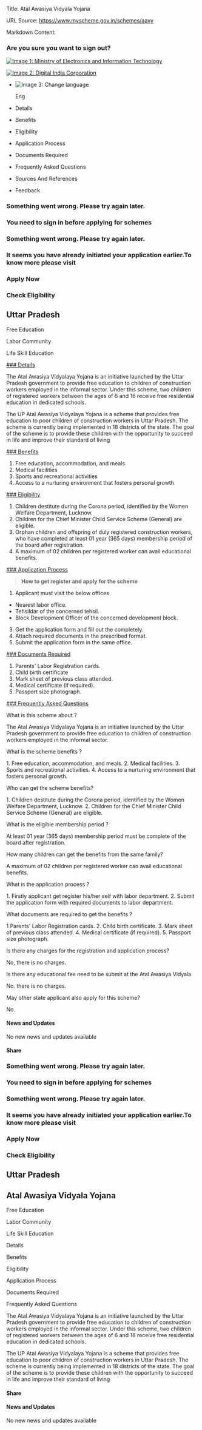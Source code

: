 Title: Atal Awasiya Vidyala Yojana

URL Source: https://www.myscheme.gov.in/schemes/aavy

Markdown Content:
### Are you sure you want to sign out?

[![Image 1: Ministry of Electronics and Information Technology](https://cdn.myscheme.in/images/logos/emblem-black.svg)](https://www.myscheme.gov.in/)

[![Image 2: Digital India Corporation](https://cdn.myscheme.in/images/logos/digital-india-black.svg)](https://www.digitalindia.gov.in/)

*   ![Image 3: Change language](blob:https://www.myscheme.gov.in/b9a31d3949b1882a09ed2f8508d538f3)
    
    Eng
    

*   Details
*   Benefits
*   Eligibility
*   Application Process
*   Documents Required
*   Frequently Asked Questions
*   Sources And References
*   Feedback

### Something went wrong. Please try again later.

### 

### You need to sign in before applying for schemes

### Something went wrong. Please try again later.

### It seems you have already initiated your application earlier.To know more please visit

### Apply Now

### Check Eligibility

Uttar Pradesh
-------------

Free Education

Labor Community

Life Skill Education

[### Details](https://www.myscheme.gov.in/schemes/aavy#details)

The Atal Awasiya Vidyalaya Yojana is an initiative launched by the Uttar Pradesh government to provide free education to children of construction workers employed in the informal sector. Under this scheme, two children of registered workers between the ages of 6 and 16 receive free residential education in dedicated schools.

The UP Atal Awasiya Vidyalaya Yojana is a scheme that provides free education to poor children of construction workers in Uttar Pradesh. The scheme is currently being implemented in 18 districts of the state. The goal of the scheme is to provide these children with the opportunity to succeed in life and improve their standard of living

[### Benefits](https://www.myscheme.gov.in/schemes/aavy#benefits)

1.  Free education, accommodation, and meals
2.  Medical facilities
3.  Sports and recreational activities
4.  Access to a nurturing environment that fosters personal growth

[### Eligibility](https://www.myscheme.gov.in/schemes/aavy#eligibility)

1.  Children destitute during the Corona period, identified by the Women Welfare Department, Lucknow.
2.  Children for the Chief Minister Child Service Scheme (General) are eligible.
3.  Orphan children and offspring of duly registered construction workers, who have completed at least 01 year (365 days) membership period of the board after registration.
4.  A maximum of 02 children per registered worker can avail educational benefits.

[### Application Process](https://www.myscheme.gov.in/schemes/aavy#application-process)

> **How to get register and apply for the scheme**

1.  Applicant must visit the below offices

*   Nearest labor office.
*   Tehsildar of the concerned tehsil.
*   Block Development Officer of the concerned development block.

3.  Get the application form and fill out the completely.
4.  Attach required documents in the prescribed format.
5.  Submit the application form in the same office.

[### Documents Required](https://www.myscheme.gov.in/schemes/aavy#documents-required)

1.  Parents' Labor Registration cards.
2.  Child birth certificate
3.  Mark sheet of previous class attended.
4.  Medical certificate (if required).
5.  Passport size photograph.

[### Frequently Asked Questions](https://www.myscheme.gov.in/schemes/aavy#faqs)

What is this scheme about ?

The Atal Awasiya Vidyalaya Yojana is an initiative launched by the Uttar Pradesh government to provide free education to children of construction workers employed in the informal sector.

What is the scheme benefits ?

1\. Free education, accommodation, and meals. 2. Medical facilities. 3. Sports and recreational activities. 4. Access to a nurturing environment that fosters personal growth.

Who can get the scheme benefits?

1\. Children destitute during the Corona period, identified by the Women Welfare Department, Lucknow. 2. Children for the Chief Minister Child Service Scheme (General) are eligible.

What is the eligible membership period ?

At least 01 year (365 days) membership period must be complete of the board after registration.

How many children can get the benefits from the same family?

A maximum of 02 children per registered worker can avail educational benefits.

What is the application process ?

1\. Firstly applicant get register his/her self with labor department. 2. Submit the application form with required documents to labor department.

What documents are required to get the benefits ?

1 Parents' Labor Registration cards. 2. Child birth certificate. 3. Mark sheet of previous class attended. 4. Medical certificate (if required). 5. Passport size photograph.

Is there any charges for the registration and application process?

No, there is no charges.

Is there any educational fee need to be submit at the Atal Awasiya Vidyala

No. there is no charges.

May other state applicant also apply for this scheme?

No.

#### News and Updates

No new news and updates available

#### Share

### Something went wrong. Please try again later.

### 

### You need to sign in before applying for schemes

### Something went wrong. Please try again later.

### It seems you have already initiated your application earlier.To know more please visit

### Apply Now

### Check Eligibility

Uttar Pradesh
-------------

Atal Awasiya Vidyala Yojana
---------------------------

Free Education

Labor Community

Life Skill Education

Details

Benefits

Eligibility

Application Process

Documents Required

Frequently Asked Questions

The Atal Awasiya Vidyalaya Yojana is an initiative launched by the Uttar Pradesh government to provide free education to children of construction workers employed in the informal sector. Under this scheme, two children of registered workers between the ages of 6 and 16 receive free residential education in dedicated schools.

The UP Atal Awasiya Vidyalaya Yojana is a scheme that provides free education to poor children of construction workers in Uttar Pradesh. The scheme is currently being implemented in 18 districts of the state. The goal of the scheme is to provide these children with the opportunity to succeed in life and improve their standard of living

#### Share

#### News and Updates

No new news and updates available
